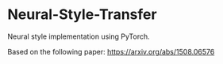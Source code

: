 # Neural-Style-Transfer

Neural style implementation using PyTorch.

Based on the following paper: https://arxiv.org/abs/1508.06576

